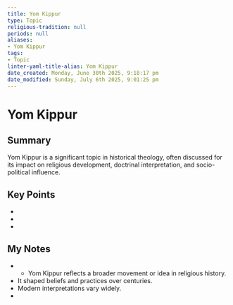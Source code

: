 ```yaml
---
title: Yom Kippur
type: Topic
religious-tradition: null
periods: null
aliases:
- Yom Kippur
tags:
- Topic
linter-yaml-title-alias: Yom Kippur
date_created: Monday, June 30th 2025, 9:18:17 pm
date_modified: Sunday, July 6th 2025, 9:01:25 pm
---
```


# Yom Kippur

## Summary
Yom Kippur is a significant topic in historical theology, often discussed for its impact on religious development, doctrinal interpretation, and socio-political influence.

## Key Points
- 
- 
- 

## My Notes
- - Yom Kippur reflects a broader movement or idea in religious history.
- It shaped beliefs and practices over centuries.
- Modern interpretations vary widely.
- 